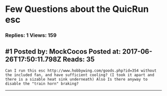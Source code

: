# Few Questions about the QuicRun esc

### Replies: 1 Views: 159

## \#1 Posted by: MockCocos Posted at: 2017-06-26T17:50:11.798Z Reads: 35

```
Can I run this esc http://www.hobbywing.com/goods.php?id=354 without the included fan, and have sufficient cooling? (I took it apart and there is a sizable heat sink underneath) Also Is there anyway to disable the "train horn" braking?
```

---
